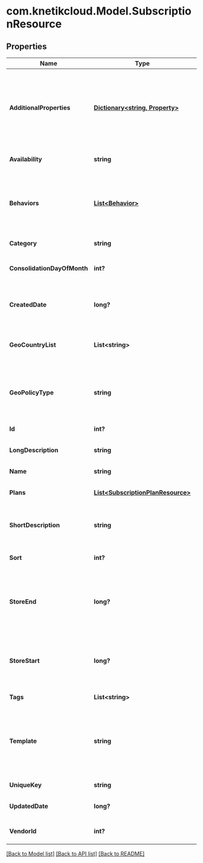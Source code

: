 # com.knetikcloud.Model.SubscriptionResource
## Properties

Name | Type | Description | Notes
------------ | ------------- | ------------- | -------------
**AdditionalProperties** | [**Dictionary&lt;string, Property&gt;**](Property.md) | A map of item additional properties, keyed on the property name. Must match the names and types defined in the template for this item type. | [optional] 
**Availability** | **string** | Who can purchase this subscription | [optional] 
**Behaviors** | [**List&lt;Behavior&gt;**](Behavior.md) | The behaviors linked to the item, describing various options and interactions. May not be included in item lists | [optional] 
**Category** | **string** | A category for filtering items | [optional] 
**ConsolidationDayOfMonth** | **int?** | The day of the month 1..31 this subscription will renew | [optional] 
**CreatedDate** | **long?** | The date the item was created, unix timestamp in seconds | [optional] 
**GeoCountryList** | **List&lt;string&gt;** | A list of country iso3 codes to include in the blacklist/whitelist geo policy | [optional] 
**GeoPolicyType** | **string** | Whether to use the geo_country_list as a black list or white list for item geographical availability | [optional] 
**Id** | **int?** | The id of the item | [optional] 
**LongDescription** | **string** | A long description of the subscription | [optional] 
**Name** | **string** | The name of the item | 
**Plans** | [**List&lt;SubscriptionPlanResource&gt;**](SubscriptionPlanResource.md) | The billing options for this subscription | [optional] 
**ShortDescription** | **string** | A short description of the subscription.  Max 255 characters | [optional] 
**Sort** | **int?** | A number to use in sorting items.  Default 500 | [optional] 
**StoreEnd** | **long?** | Used to schedule removal from store.  Null means the subscription will never be removed | [optional] 
**StoreStart** | **long?** | Used to schedule appearance in store.  Null means the subscription will appear now | [optional] 
**Tags** | **List&lt;string&gt;** | List of tags used for filtering items | [optional] 
**Template** | **string** | An item template this item is validated against. May be null and no validation of additional properties will be done. | [optional] 
**UniqueKey** | **string** | The unique key for the item | [optional] 
**UpdatedDate** | **long?** | The date the item was last updated | [optional] 
**VendorId** | **int?** | The vendor who provides the item | 

[[Back to Model list]](../README.md#documentation-for-models) [[Back to API list]](../README.md#documentation-for-api-endpoints) [[Back to README]](../README.md)


